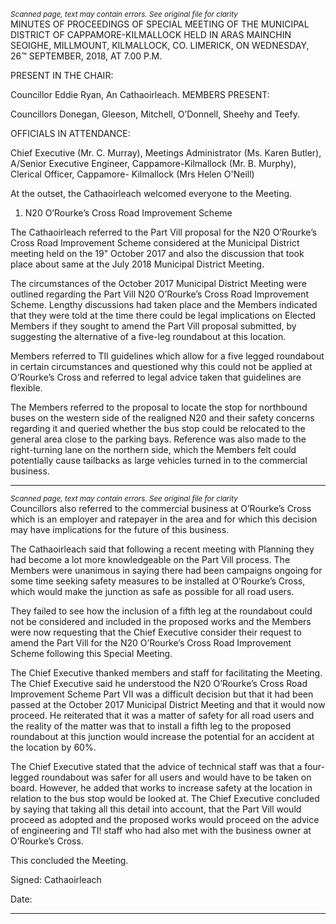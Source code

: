 *<small>Scanned page, text may contain errors. See original file for clarity</small>*  
MINUTES OF PROCEEDINGS OF SPECIAL MEETING OF THE MUNICIPAL DISTRICT OF
CAPPAMORE-KILMALLOCK HELD IN ARAS MAINCHIN SEOIGHE, MILLMOUNT,
KILMALLOCK, CO. LIMERICK, ON WEDNESDAY, 26™ SEPTEMBER, 2018, AT 7.00 P.M.

PRESENT IN THE CHAIR:

Councillor Eddie Ryan, An Cathaoirleach.
MEMBERS PRESENT:

Councillors Donegan, Gleeson, Mitchell, O’Donnell, Sheehy and Teefy.

OFFICIALS IN ATTENDANCE:

Chief Executive (Mr. C. Murray), Meetings Administrator (Ms. Karen Butler), A/Senior
Executive Engineer, Cappamore-Kilmallock (Mr. B. Murphy), Clerical Officer, Cappamore-
Kilmallock (Mrs Helen O'Neill)

At the outset, the Cathaoirleach welcomed everyone to the Meeting.

1. N20 O’Rourke’s Cross Road Improvement Scheme

The Cathaoirleach referred to the Part Vill proposal for the N20 O’Rourke’s Cross Road
Improvement Scheme considered at the Municipal District meeting held on the 19"
October 2017 and also the discussion that took place about same at the July 2018
Municipal District Meeting.

The circumstances of the October 2017 Municipal District Meeting were outlined
regarding the Part Vill N20 O’Rourke’s Cross Road Improvement Scheme. Lengthy
discussions had taken place and the Members indicated that they were told at the time
there could be legal implications on Elected Members if they sought to amend the Part
Vill proposal submitted, by suggesting the alternative of a five-leg roundabout at this
location.

Members referred to TIl guidelines which allow for a five legged roundabout in certain
circumstances and questioned why this could not be applied at O’Rourke’s Cross and
referred to legal advice taken that guidelines are flexible.

The Members referred to the proposal to locate the stop for northbound buses on the
western side of the realigned N20 and their safety concerns regarding it and queried
whether the bus stop could be relocated to the general area close to the parking bays.
Reference was also made to the right-turning lane on the northern side, which the
Members felt could potentially cause tailbacks as large vehicles turned in to the
commercial business.

---
*<small>Scanned page, text may contain errors. See original file for clarity</small>*  
Councillors also referred to the commercial business at O’Rourke’s Cross which is an
employer and ratepayer in the area and for which this decision may have implications for
the future of this business.

The Cathaoirleach said that following a recent meeting with Planning they had become a
lot more knowledgeable on the Part Vill process. The Members were unanimous in saying
there had been campaigns ongoing for some time seeking safety measures to be installed
at O’Rourke’s Cross, which would make the junction as safe as possible for all road users.

They failed to see how the inclusion of a fifth leg at the roundabout could not be
considered and included in the proposed works and the Members were now requesting
that the Chief Executive consider their request to amend the Part Vill for the N20
O’Rourke’s Cross Road Improvement Scheme following this Special Meeting.

The Chief Executive thanked members and staff for facilitating the Meeting. The Chief
Executive said he understood the N20 O’Rourke’s Cross Road Improvement Scheme Part
VII was a difficult decision but that it had been passed at the October 2017 Municipal
District Meeting and that it would now proceed. He reiterated that it was a matter of
safety for all road users and the reality of the matter was that to install a fifth leg to the
proposed roundabout at this junction would increase the potential for an accident at the
location by 60%.

The Chief Executive stated that the advice of technical staff was that a four-legged
roundabout was safer for all users and would have to be taken on board. However, he
added that works to increase safety at the location in relation to the bus stop would be
looked at. The Chief Executive concluded by saying that taking all this detail into account,
that the Part Vill would proceed as adopted and the proposed works would proceed on
the advice of engineering and TI! staff who had also met with the business owner at
O’Rourke’s Cross.

This concluded the Meeting.

Signed:
Cathaoirleach

Date:

---
